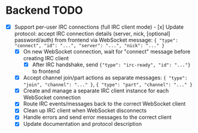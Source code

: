 # Backend TODO

- [x] Support per-user IRC connections (full IRC client mode) - [x] Update protocol: accept IRC connection details (server, nick, [optional] password/auth) from frontend via WebSocket message: `{ "type": "connect", "id": "...", "server": "...", "nick": "..." }`
  - [x] On new WebSocket connection, wait for "connect" message before creating IRC client
    - [x] After IRC handshake, send `{"type": "irc-ready", "id": "..."}` to frontend
  - [x] Accept channel join/part actions as separate messages: `{ "type": "join", "channel": "..." }`, `{ "type": "part", "channel": "..." }`
  - [x] Create and manage a separate IRC client instance for each WebSocket connection
  - [x] Route IRC events/messages back to the correct WebSocket client
  - [x] Clean up IRC client when WebSocket disconnects
  - [x] Handle errors and send error messages to the correct client
  - [x] Update documentation and protocol description
